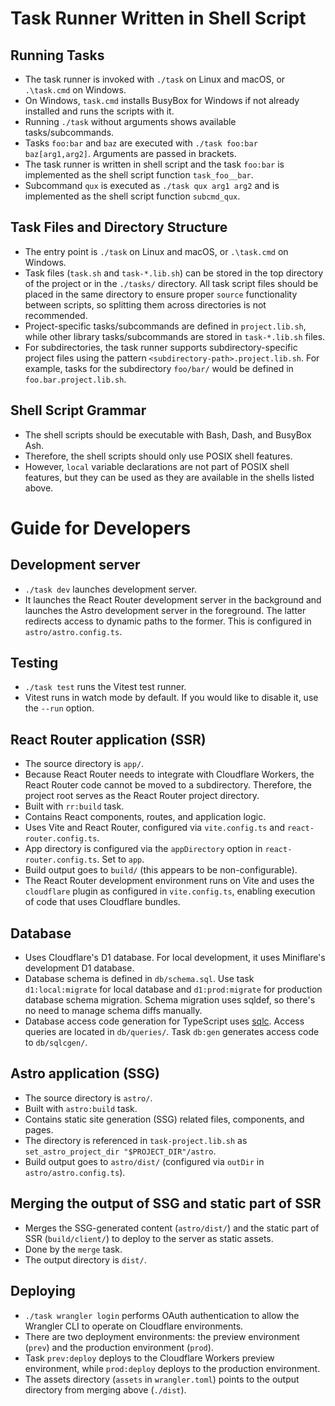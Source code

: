 <!-- Copied from https://github.com/knaka/src/blob/main/README.md -->

# Task Runner Written in Shell Script

## Running Tasks

* The task runner is invoked with `./task` on Linux and macOS, or `.\task.cmd` on Windows.
* On Windows, `task.cmd` installs BusyBox for Windows if not already installed and runs the scripts with it.
* Running `./task` without arguments shows available tasks/subcommands.
* Tasks `foo:bar` and `baz` are executed with `./task foo:bar baz[arg1,arg2]`. Arguments are passed in brackets.
* The task runner is written in shell script and the task `foo:bar` is implemented as the shell script function `task_foo__bar`.
* Subcommand `qux` is executed as `./task qux arg1 arg2` and is implemented as the shell script function `subcmd_qux`.

## Task Files and Directory Structure

* The entry point is `./task` on Linux and macOS, or `.\task.cmd` on Windows.
* Task files (`task.sh` and `task-*.lib.sh`) can be stored in the top directory of the project or in the `./tasks/` directory. All task script files should be placed in the same directory to ensure proper `source` functionality between scripts, so splitting them across directories is not recommended.
* Project-specific tasks/subcommands are defined in `project.lib.sh`, while other library tasks/subcommands are stored in `task-*.lib.sh` files.
* For subdirectories, the task runner supports subdirectory-specific project files using the pattern `<subdirectory-path>.project.lib.sh`. For example, tasks for the subdirectory `foo/bar/` would be defined in `foo.bar.project.lib.sh`.

## Shell Script Grammar

* The shell scripts should be executable with Bash, Dash, and BusyBox Ash.
* Therefore, the shell scripts should only use POSIX shell features.
* However, `local` variable declarations are not part of POSIX shell features, but they can be used as they are available in the shells listed above.

# Guide for Developers

## Development server

- `./task dev` launches development server.
- It launches the React Router development server in the background and launches the Astro development server in the foreground. The latter redirects access to dynamic paths to the former. This is configured in `astro/astro.config.ts`.

## Testing

- `./task test` runs the Vitest test runner.
- Vitest runs in watch mode by default. If you would like to disable it, use the `--run` option.

## React Router application (SSR)

- The source directory is `app/`.
- Because React Router needs to integrate with Cloudflare Workers, the React Router code cannot be moved to a subdirectory. Therefore, the project root serves as the React Router project directory.
- Built with `rr:build` task.
- Contains React components, routes, and application logic.
- Uses Vite and React Router, configured via `vite.config.ts` and `react-router.config.ts`.
- App directory is configured via the `appDirectory` option in `react-router.config.ts`. Set to `app`.
- Build output goes to `build/` (this appears to be non-configurable).
- The React Router development environment runs on Vite and uses the `cloudflare` plugin as configured in `vite.config.ts`, enabling execution of code that uses Cloudflare bundles.

## Database

- Uses Cloudflare's D1 database. For local development, it uses Miniflare's development D1 database.
- Database schema is defined in `db/schema.sql`. Use task `d1:local:migrate` for local database and `d1:prod:migrate` for production database schema migration. Schema migration uses sqldef, so there's no need to manage schema diffs manually.
- Database access code generation for TypeScript uses [sqlc](https://github.com/sqlc-dev/sqlc). Access queries are located in `db/queries/`. Task `db:gen` generates access code to `db/sqlcgen/`.

## Astro application (SSG)

- The source directory is `astro/`.
- Built with `astro:build` task.
- Contains static site generation (SSG) related files, components, and pages.
- The directory is referenced in `task-project.lib.sh` as `set_astro_project_dir "$PROJECT_DIR"/astro`.
- Build output goes to `astro/dist/` (configured via `outDir` in `astro/astro.config.ts`).

## Merging the output of SSG and static part of SSR

- Merges the SSG-generated content (`astro/dist/`) and the static part of SSR (`build/client/`) to deploy to the server as static assets.
- Done by the `merge` task.
- The output directory is `dist/`.

## Deploying

- `./task wrangler login` performs OAuth authentication to allow the Wrangler CLI to operate on Cloudflare environments.
- There are two deployment environments: the preview environment (`prev`) and the production environment (`prod`).
- Task `prev:deploy` deploys to the Cloudflare Workers preview environment, while `prod:deploy` deploys to the production environment.
- The assets directory (`assets` in `wrangler.toml`) points to the output directory from merging above (`./dist`).
